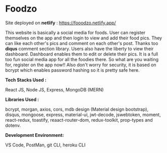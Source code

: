 # Foodzo
Site deployed on **netlify** : https://fooodzo.netlify.app/

This website is basically a social media for foods. User can register themselves on the app and then login to view and add their food pics. They can like each other's pics and comment on each other's post. Thanks too **diqus** comment section library. Users also have the liberty to view their dashboard. Dashboard enables them to edit or delete their pics. It is a full too fun social media app for all the foodies there. So what are you waiting for, register on the app now!!
Also don't worry for security, it is based on bcrypt which enables password hashing so it is pretty safe here.

**Tech Stacks Used :**

React JS, Node JS, Express, MongoDB (MERN)

**Libraries Used :**

bcrypt, morgan, axios, cors, mdb design (Material design bootstrap), disqus, mongoose, express, material-ui, jwt-decode, jswebtoken, moment, react-redux, toastify, reaact-router-dom, redux-toolkit, prop-types and dotenv.

**Development Environment:**

VS Code, PostMan, git CLI, heroku CLI

